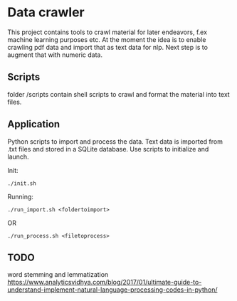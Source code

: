# Data crawler

This project contains tools to crawl material for later endeavors, f.ex machine learning purposes etc. 
At the moment the idea is to enable crawling pdf data and import that as text data for nlp. 
Next step is to augment that with numeric data.

## Scripts

folder /scripts contain shell scripts to crawl and format the material into text files.

## Application

Python scripts to import and process the data. Text data is imported from .txt files and stored in a SQLite database. 
Use scripts to initialize and launch.

Init:

```
./init.sh
```

Running:

```
./run_import.sh <foldertoimport>
```

OR

```
./run_process.sh <filetoprocess>
```

## TODO
word stemming and lemmatization
https://www.analyticsvidhya.com/blog/2017/01/ultimate-guide-to-understand-implement-natural-language-processing-codes-in-python/
